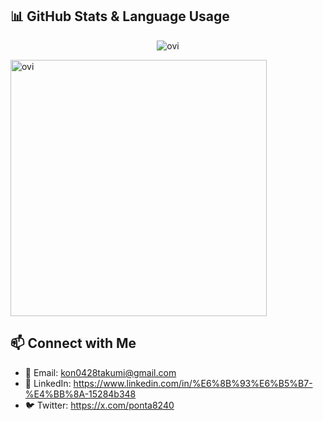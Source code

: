 ## 📊 GitHub Stats & Language Usage
<p align="center">
  <img src="https://github-readme-stats.vercel.app/api/top-langs?username=takumi8420&show_icons=true&locale=en&layout=compact&theme=chartreuse-dark" alt="ovi" />
</p>

<img src="https://github-readme-stats.vercel.app/api?username=takumi8420&show_icons=true&locale=en&theme=chartreuse-dark&count_private=true&include_all_commits=true" alt="ovi" width="410" />

## 📫 Connect with Me
- 📧 Email: kon0428takumi@gmail.com
- 💼 LinkedIn: https://www.linkedin.com/in/%E6%8B%93%E6%B5%B7-%E4%BB%8A-15284b348
- 🐦 Twitter: https://x.com/ponta8240
